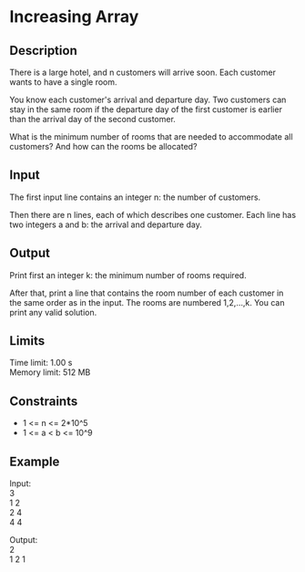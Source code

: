 # Increasing Array

## Description
There is a large hotel, and n customers will arrive soon. Each customer wants to have a single room.

You know each customer's arrival and departure day. Two customers can stay in the same room if the departure day of the first customer is earlier than the arrival day of the second customer.

What is the minimum number of rooms that are needed to accommodate all customers? And how can the rooms be allocated?

## Input

The first input line contains an integer n: the number of customers.

Then there are n lines, each of which describes one customer. Each line has two integers a and b: the arrival and departure day.

## Output

Print first an integer k: the minimum number of rooms required.

After that, print a line that contains the room number of each customer in the same order as in the input. The rooms are numbered 1,2,…,k. You can print any valid solution.

## Limits
Time limit: 1.00 s  
Memory limit: 512 MB

## Constraints
- 1 <= n <= 2*10^5
- 1 <= a < b <= 10^9

## Example

Input:  
3  
1 2  
2 4   
4 4  

Output:  
2  
1 2 1  

